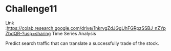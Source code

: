 # Challenge11

Link :https://colab.research.google.com/drive/1hkrvgZdJGgUhFGRpzSSBJ_nZYpZbdQR-?usp=sharing
Time Series Analysis

Predict search traffic that can translate a successfully trade of the stock.
